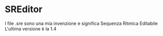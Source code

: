 # SREditor
I file .sre sono una mia invenzione e significa Sequenza Ritmica Editabile
L'ultima versione è la 1.4
